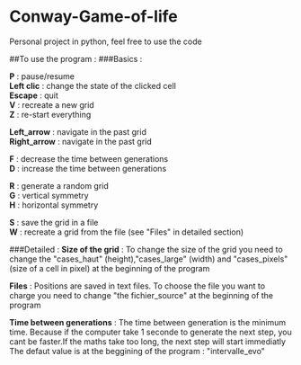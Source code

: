 # Conway-Game-of-life
Personal project in python, feel free to use the code

##To use the program :
###Basics :

**P** : pause/resume  
**Left clic** : change the state of the clicked cell  
**Escape** : quit  
**V** : recreate a new grid  
**Z** : re-start everything  

**Left_arrow** : navigate in the past grid  
**Right_arrow** : navigate in the past grid  

**F** : decrease the time between generations  
**D** : increase the time between generations  

**R** : generate a random grid  
**G** : vertical symmetry  
**H** : horizontal symmetry  

**S** : save the grid in a file  
**W** : recreate a grid from the file (see "Files" in detailed section)  

###Detailed :
**Size of the grid** :
To change the size of the grid you need to change the "cases_haut" (height),"cases_large" (width) and "cases_pixels" (size of a cell in pixel) at the beginning of the program

**Files** :
Positions are saved in text files. To choose the file you want to charge you need to change "the fichier_source" at the beginning of the program

**Time between generations** :
The time between generation is the minimum time. Because if the computer take 1 seconde to generate the next step, you cant be faster.If the maths take too long, the next step will start immediatly The defaut value is at the beggining of the program : "intervalle_evo"
